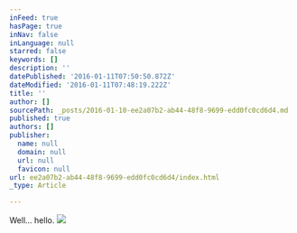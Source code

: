```yaml
---
inFeed: true
hasPage: true
inNav: false
inLanguage: null
starred: false
keywords: []
description: ''
datePublished: '2016-01-11T07:50:50.872Z'
dateModified: '2016-01-11T07:48:19.222Z'
title: ''
author: []
sourcePath: _posts/2016-01-10-ee2a07b2-ab44-48f8-9699-edd0fc0cd6d4.md
published: true
authors: []
publisher:
  name: null
  domain: null
  url: null
  favicon: null
url: ee2a07b2-ab44-48f8-9699-edd0fc0cd6d4/index.html
_type: Article

---
```

Well... hello.
![](https://the-grid-user-content.s3-us-west-2.amazonaws.com/a6ac4310-c1ab-4671-bf1c-63a249415cca.JPG)
